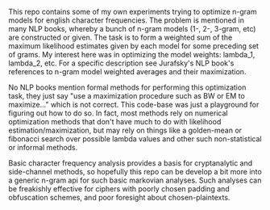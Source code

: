This repo contains some of my own experiments trying to optimize
n-gram models for english character frequencies. The problem is mentioned
in many NLP books, whereby a bunch of n-gram models (1-, 2-, 3-gram, etc)
are constructed or given. The task is to form a weighted sum of the maximum likelihood estimates
given by each model for some preceding set of grams. My interest here was in optimizing the
model weights: lambda_1, lambda_2, etc. For a specific description see Jurafsky's NLP book's
references to n-gram model weighted averages and their maximization.

No NLP books mention formal methods for performing this optimization task, they just say "use a
maximization procedure such as BW or EM to maximize..." which is not correct. This code-base
was just a playground for figuring out how to do so. In fact, most methods rely on numerical
optimization methods that don't have much to do with likelihood estimation/maximization, but may
rely on things like a golden-mean or fibonacci search over possible lambda values and other such
non-statistical or informal methods.


Basic character frequency analysis provides a basis for cryptanalytic and side-channel methods, so
hopefully this repo can be develop a bit more into a generic n-gram api for such basic markovian analyses.
Such analyses can be freakishly effective for ciphers with poorly chosen padding and obfuscation schemes,
and poor foresight about chosen-plaintexts.

